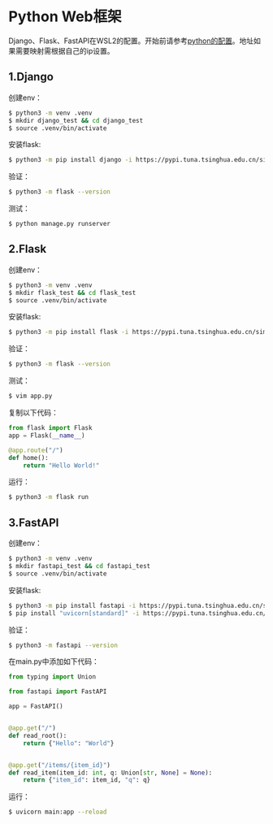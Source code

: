 # Python Web框架

Django、Flask、FastAPI在WSL2的配置。开始前请参考[python的配置](https://github.com/zihan987/wsl2-config/blob/main/WSL2-Docs/4.%E6%9C%BA%E5%99%A8%E5%AD%A6%E4%B9%A0%E7%9B%B8%E5%85%B3/4.1%20Python%E7%9B%B8%E5%85%B3%E7%8E%AF%E5%A2%83%E9%85%8D%E7%BD%AE.md)。地址如果需要映射需根据自己的ip设置。



## 1.Django

创建env：

```bash
$ python3 -m venv .venv
$ mkdir django_test && cd django_test
$ source .venv/bin/activate
```

安装flask:

```bash
$ python3 -m pip install django -i https://pypi.tuna.tsinghua.edu.cn/simple
```

验证：

```bash
$ python3 -m flask --version
```

测试：

```bash
$ python manage.py runserver
```



## 2.Flask

创建env：

```bash
$ python3 -m venv .venv
$ mkdir flask_test && cd flask_test
$ source .venv/bin/activate
```

安装flask:

```bash
$ python3 -m pip install flask -i https://pypi.tuna.tsinghua.edu.cn/simple
```

验证：

```bash
$ python3 -m flask --version
```

测试：

```bash
$ vim app.py
```

复制以下代码：

```python
from flask import Flask
app = Flask(__name__)

@app.route("/")
def home():
    return "Hello World!"
```

运行：

```bash
$ python3 -m flask run
```



## 3.FastAPI

创建env：

```bash
$ python3 -m venv .venv
$ mkdir fastapi_test && cd fastapi_test
$ source .venv/bin/activate
```

安装flask:

```bash
$ python3 -m pip install fastapi -i https://pypi.tuna.tsinghua.edu.cn/simple
$ pip install "uvicorn[standard]" -i https://pypi.tuna.tsinghua.edu.cn/simple
```

验证：

```bash
$ python3 -m fastapi --version
```

在main.py中添加如下代码：

```python
from typing import Union

from fastapi import FastAPI

app = FastAPI()


@app.get("/")
def read_root():
    return {"Hello": "World"}


@app.get("/items/{item_id}")
def read_item(item_id: int, q: Union[str, None] = None):
    return {"item_id": item_id, "q": q}
```

运行：

```bash
$ uvicorn main:app --reload
```

